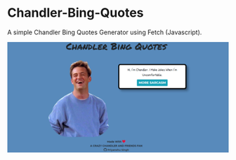 # Chandler-Bing-Quotes
A simple Chandler Bing Quotes Generator using Fetch (Javascript).



![Screenshot](https://github.com/reveurguy/Chandler-Bing-Quotes/blob/main/ScreenShot.png)
